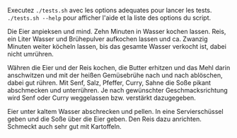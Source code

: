 Executez `./tests.sh` avec les options adequates pour lancer les tests.  
`./tests.sh --help` pour afficher l'aide et la liste des options du script.

Die Eier anpieksen und mind. Zehn Minuten in Wasser kochen lassen. Reis, ein Liter Wasser und Brühepulver aufkochen lassen und ca. Zwanzig Minuten weiter köcheln lassen, bis das gesamte Wasser verkocht ist, dabei nicht umrühren.

Währen die Eier und der Reis kochen, die Butter erhitzen und das Mehl darin anschwitzen und mit der heißen Gemüsebrühe nach und nach ablöschen, dabei gut rühren. Mit Senf, Salz, Pfeffer, Curry, Sahne die Soße pikant abschmecken und unterrühren. Je nach gewünschter Geschmacksrichtung wird Senf oder Curry weggelassen bzw. verstärkt dazugegeben.

Eier unter kaltem Wasser abschrecken und pellen. In eine Servierschüssel geben und die Soße über die Eier geben. Den Reis dazu anrichten. Schmeckt auch sehr gut mit Kartoffeln.
